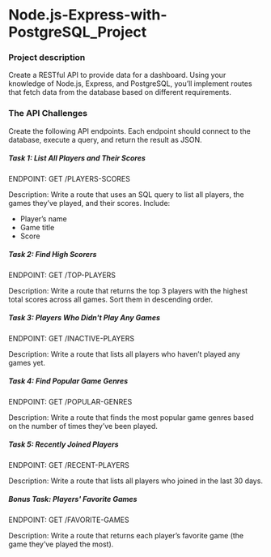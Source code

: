 # Node.js-Express-with-PostgreSQL_Project

### Project description 

Create a RESTful API to provide data for a dashboard. Using your knowledge of Node.js, Express, and PostgreSQL, you’ll implement routes that fetch data from the database based on different requirements.

### The API Challenges 

Create the following API endpoints. Each endpoint should connect to the database, execute a query, and return the result as JSON.

##### Task 1: List All Players and Their Scores 

ENDPOINT: GET /PLAYERS-SCORES 

Description:
Write a route that uses an SQL query to list all players, the games they’ve played, and their scores. Include:

- Player’s name
- Game title
- Score

##### Task 2: Find High Scorers

ENDPOINT: GET /TOP-PLAYERS 

Description:
Write a route that returns the top 3 players with the highest total scores across all games. Sort them in descending order.

##### Task 3: Players Who Didn't Play Any Games

ENDPOINT: GET /INACTIVE-PLAYERS

Description:
Write a route that lists all players who haven’t played any games yet. 

##### Task 4: Find Popular Game Genres

ENDPOINT: GET /POPULAR-GENRES

Description:
Write a route that finds the most popular game genres based on the number of times they’ve been played. 

##### Task 5: Recently Joined Players

ENDPOINT: GET /RECENT-PLAYERS

Description:
Write a route that lists all players who joined in the last 30 days.

##### Bonus Task: Players' Favorite Games

ENDPOINT: GET /FAVORITE-GAMES

Description:
Write a route that returns each player’s favorite game (the game they’ve played the most).